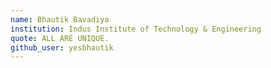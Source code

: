 ```yaml
---
name: Bhautik Bavadiya
institution: Indus Institute of Technology & Engineering
quote: ALL ARE UNIQUE.
github_user: yesbhautik
---
```

